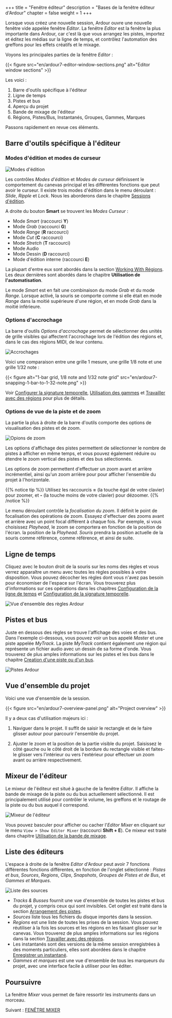 +++
title = "Fenêtre éditeur"
description = "Bases de la fenêtre éditeur d'Ardour"
chapter = false
weight = 1
+++

Lorsque vous créez une nouvelle session, Ardour ouvre une nouvelle fenêtre vide appelée fenêtre _Editor_. La fenêtre _Editor_ est la fenêtre la plus importante dans Ardour, car c'est là que vous arrangez les pistes, importez et éditez les médias sur la ligne de temps, et contrôlez l'automation des greffons pour les effets créatifs et le mixage.

Voyons les principales parties de la fenêtre _Editor_ :

{{< figure src="en/ardour7-editor-window-sections.png" alt="Editor window sections" >}}

Les voici :

1. Barre d'outils spécifique à l'éditeur
2. Ligne de temps
3. Pistes et bus
4. Aperçu du projet
5. Bande de mixage de l'éditeur
6. Régions, Pistes/Bus, Instantanés, Groupes, Gammes, Marques

Passons rapidement en revue ces éléments.

## Barre d'outils spécifique à l'éditeur

### Modes d'édition et modes de curseur

![Modes d'édition](en/ardour7-edit-modes-cursor-modes.png?width=30vw)

Les contrôles _Modes d'édition_ et _Modes de curseur_ définissent le comportement du canevas principal et les différentes fonctions que peut avoir le curseur. Il existe trois modes d'édition dans le menu déroulant : _Slide_, _Ripple_ et _Lock_. Nous les aborderons dans le chapitre [Sessions d'édition](../../../editing-sessions/).

A droite du bouton **Smart** se trouvent les _Modes Curseur_ :

- Mode _Smart_ (raccourci **Y**)
- Mode _Grab_ (raccourci **G**)
- Mode _Range_ (**R** raccourci)
- Mode _Cut_ (**C** raccourci)
- Mode _Stretch_ (**T** raccourci)
- Mode Audio
- Mode Dessin (**D** raccourci)
- Mode d'édition interne (raccourci **E**)

La plupart d'entre eux sont abordés dans la section [Working With Régions](../../../editing-sessions/working-with-regions/). Les deux dernières sont abordés dans le chapitre **Utilisation de l'automatisation**.

Le mode _Smart_ est en fait une combinaison du mode _Grab_ et du mode _Range_. Lorsque activé, la souris se comporte comme si elle était en mode _Range_ dans la moitié supérieure d'une région, et en mode _Grab_ dans la moitié inférieure.

### Options d'accrochage

La barre d'outils _Options d'accrochage_ permet de sélectionner des unités de grille visibles qui affectent l'accrochage lors de l'édition des régions et, dans le cas des régions MIDI, de leur contenu.

![Accrochages](en/ardour7-snap-options-and-nudge-controls.png?width=25vw)

Voici une comparaison entre une grille 1 mesure, une grille 1/8 note et une grille 1/32 note :

{{< figure alt="1-bar grid, 1/8 note and 1/32 note grid" src="en/ardour7-snapping-1-bar-to-1-32-note.png" >}}

Voir [Configurer la signature temporelle](../../../editing-sessions/setting-up-time-signature/), [Utilisation des gammes](../../../editing-sessions/using-ranges/) et [Travailler avec des régions](../../../editing-sessions/working-with-regions/) pour plus de détails.

### Options de vue de la piste et de zoom

La partie la plus à droite de la barre d'outils comporte des options de visualisation des pistes et de zoom.

![Opions de zoom](en/ardour7-view-and-zoom-options.png?width=20vw)

Les options d'affichage des pistes permettent de sélectionner le nombre de pistes à afficher en même temps, et vous pouvez également réduire ou étendre le zoom vertical des pistes et des bus sélectionnés.

Les options de zoom permettent d'effectuer un zoom avant et arrière incrémentiel, ainsi qu'un zoom arrière pour pour afficher l'ensemble du projet à l'horizontale.

{{% notice tip %}}
Utilisez les raccourcis **=** (la touche égal de votre clavier) pour zoomer, et **-** (la touche moins de votre clavier) pour dézoomer.
{{% /notice %}}

Le menu déroulant contrôle la _focalisation du zoom_. Il définit le point de focalisation des opérations de zoom. Essayez d'effectuer des zooms avant et arrière avec un point focal  différent à chaque fois. Par exemple, si vous choisissez _Playhead_, le zoom se comportera en fonction de la position de l'écran. la position de la _Playhead_. _Souris_ prendra la position actuelle de la souris comme référence, comme référence, et ainsi de suite.

## Ligne de temps

Cliquez avec le bouton droit de la souris sur les noms des règles et vous verrez apparaître un menu avec toutes les règles possibles à votre disposition. Vous pouvez décocher les règles dont vous n'avez pas besoin pour économiser de l'espace sur l'écran. Vous trouverez plus d'informations sur ces opérations dans les chapitres [Configuration de la ligne de temps](../../setting-up-the-timeline/) et [Configuration de la signature temporelle](../../../editing-sessions/setting-up-time-signature/).

![Vue d'ensemble des règles Ardour](en/ardour7-overview-rulers.png?width=40vw)

## Pistes et bus

Juste en dessous des règles se trouve l'affichage des voies et des bus. Dans l'exemple ci-dessous, vous pouvez voir un bus appelé _Master_ et une piste appelée _MyTrack_. La piste _MyTrack_ contient également une région qui représente un fichier audio avec un dessin de sa forme d'onde. Vous trouverez de plus amples informations sur les pistes et les bus dans le chapitre [Creation d'une piste ou d'un bus](../../creating-tracks-and-busses/).

![Pistes Ardour](en/Ardour6_Track.png?width=30vw)

## Vue d'ensemble du projet

Voici une vue d'ensemble de la session.

{{< figure src="en/ardour7-overview-panel.png" alt="Project overview" >}}

Il y a deux cas d'utilisation majeurs ici :

1. Naviguer dans le projet. Il suffit de saisir le rectangle et de le faire glisser autour pour parcourir l'ensemble du projet.

2. Ajuster le zoom et la position de la partie visible du projet. Saisissez le côté gauche ou le côté droit de la bordure du rectangle visible et faites-le glisser vers l'intérieur ou vers l'extérieur pour effectuer un zoom avant ou arrière respectivement.

## Mixeur de l'éditeur

Le mixeur de l'éditeur est situé à gauche de la fenêtre _Editor_. Il affiche la  bande de mixage de la piste ou du bus actuellement sélectionné. Il est principalement utilisé pour contrôler le volume, les greffons et le routage de la piste ou du bus auquel il correspond.

![Mixeur de l'éditeur](en/Ardour6_Editor_Mixer.png?height=40vw)

Vous pouvez basculer pour afficher ou cacher l'_Editor Mixer_ en cliquant sur le menu `View > Show Editor Mixer` (raccourci **Shift + E**). Ce mixeur est traité dans chapitre [Utilisation de la bande de mixage](../mixing-sessions/the-mixer-strip/).

## Liste des éditeurs

L'espace à droite de la fenêtre _Editor_ d'Ardour peut avoir 7 fonctions différentes fonctions différentes, en fonction de l'onglet sélectionné : _Pistes et bus_, _Sources_, _Regions_, _Clips_, _Snapshots_, _Groupes de Pistes et de Bus_, et _Gammes et Marques_.

![Liste des sources](en/ardour7-sources-list.png?height=60vh)

- _Tracks & Busses_ fournit une vue d'ensemble de toutes les pistes et bus du projet, y compris ceux qui sont invisibles. Cet onglet est traité dans la section [Arrangement des pistes](../../../editing-sessions/arranging-tracks/).
- _Sources_ liste tous les fichiers du disque importés dans la session.
- _Regions_ est une liste de toutes les prises de la session. Vous pouvez réutiliser à la fois les sources et les régions en les faisant glisser sur le canevas. Vous trouverez de plus amples informations sur les régions dans la section [Travailler avec des régions](../../../editing-sessions/working-with-regions/).
- Les instantanés sont des versions de la même session enregistrées à des moments particuliers, elles sont abordées dans le chapitre [Enregistrer un instantané](../../../saving-sessions/saving-a-snapshot/).
- _Gammes et marques_ est une vue d'ensemble de tous les marqueurs du projet, avec une interface facile à utiliser pour les éditer.

## Poursuivre

La fenêtre _Mixer_ vous permet de faire ressortir les instruments dans un morceau.

Suivant : [FENÊTRE MIXER](../mixer-window)
